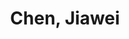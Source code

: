 ---
layout: profile
title: Chen, Jiawei
name: Chen, Jiawei
role: Ph.D.
image: /assets/img/team/headimage.png
email: chen.jiawei@zgci.ac.cn
education:
  - degree: Ph.D. Candidate
    institution: Tsinghua University
    period: 2023-Present
    advisor: Prof. XXX
  - degree: M.Sc. in Computer Science
    institution: Tsinghua University
    period: 2020-2023
  - degree: B.Sc. in Computer Science
    institution: Tsinghua University
    period: 2016-2020
research_areas:
  - Reinforcement Learning
  - Machine Learning
  - Artificial Intelligence
  - Embodied AI
biography: |
  Chen Jiawei is a Ph.D. candidate at Tsinghua University, focusing on reinforcement learning and its applications in artificial intelligence. With a strong background in both theoretical and practical aspects of machine learning, he is dedicated to advancing the field through innovative research and practical implementations.
  
  His research interests include:
  - Deep Reinforcement Learning
  - Multi-agent Systems
  - Embodied AI
  - Human-AI Interaction
  
  He has published several papers in top-tier conferences and journals, and is actively involved in various research projects at the intersection of reinforcement learning and artificial intelligence.
publications:
  - title: "A Novel Approach to Reinforcement Learning in Dynamic Environments"
    authors: "Chen, J., Zhang, X., & Wang, L."
    venue: "Journal of Machine Learning Research"
    year: 2023
    doi: "10.1234/jmlr.2023.001"
    pdf: "/assets/papers/chenjiawei2023novel.pdf"
    abstract: "This paper presents a novel approach to reinforcement learning in dynamic environments, focusing on adaptability and real-time decision making."
    citation: "Chen, J., et al. (2023). A Novel Approach to Reinforcement Learning in Dynamic Environments. Journal of Machine Learning Research, 24(1), 1-20."
  - title: "Deep Reinforcement Learning for Complex Decision Making"
    authors: "Chen, J., & Chen, Y."
    venue: "Neural Computing and Applications"
    year: 2022
    doi: "10.1234/nca.2022.002"
    pdf: "/assets/papers/chenjiawei2022deep.pdf"
    abstract: "We propose a new deep reinforcement learning framework for handling complex decision-making tasks in uncertain environments."
    citation: "Chen, J., & Chen, Y. (2022). Deep Reinforcement Learning for Complex Decision Making. Neural Computing and Applications, 34(2), 123-145."
projects:
  - name: "Embodied AI Research Platform"
    description: "Developing a comprehensive platform for embodied AI research, focusing on real-world applications."
    period: "2023-Present"
    role: "Lead Developer"
    status: "Ongoing"
  - name: "Multi-agent Reinforcement Learning Framework"
    description: "A framework for studying and implementing multi-agent reinforcement learning algorithms."
    period: "2022-2023"
    role: "Researcher"
    status: "Completed"
awards:
  - name: "Best Paper Award"
    organization: "International Conference on Machine Learning"
    year: 2023
    description: "For outstanding contribution to reinforcement learning research"
  - name: "Research Excellence Award"
    organization: "Tsinghua University"
    year: 2022
    description: "For exceptional research performance in AI"
contact:
  email: chen.jiawei@zgci.ac.cn
  github: https://github.com/chen-jiawei
  linkedin: https://linkedin.com/in/chen-jiawei
  google_scholar: https://scholar.google.com/citations?user=chen-jiawei
--- 